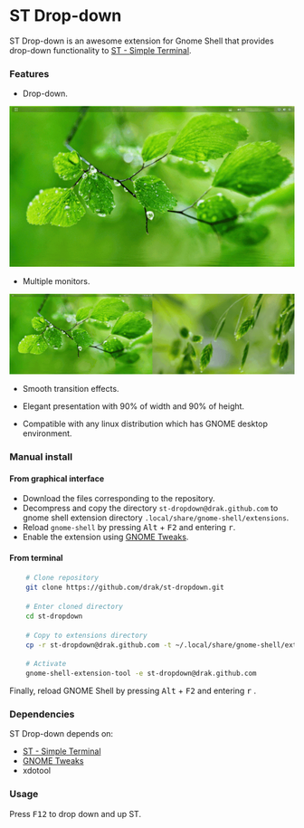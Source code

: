 # ST Drop-down

ST Drop-down is an awesome extension for Gnome Shell
that provides drop-down functionality to [ST - Simple Terminal](https://st.suckless.org/). 

### Features

* Drop-down.

![Feature 1](./resources/feature1.gif "Feature 1")

* Multiple monitors.

![Feature 2](./resources/feature2.gif "Feature 2")

* Smooth transition effects.

* Elegant presentation with 90% of width and 90% of height.

* Compatible with any linux distribution which has GNOME desktop environment.
  
### Manual install

#### From graphical interface

* Download the files corresponding to the repository.
* Decompress and copy the directory `st-dropdown@drak.github.com` to gnome shell extension directory `.local/share/gnome-shell/extensions`.
* Reload `gnome-shell` by pressing <kbd>Alt</kbd> + <kbd>F2</kbd> and entering <kbd>r</kbd>.
* Enable the extension using [GNOME Tweaks](https://wiki.gnome.org/Apps/Tweaks).

#### From terminal
```bash
    # Clone repository
    git clone https://github.com/drak/st-dropdown.git

    # Enter cloned directory
    cd st-dropdown

    # Copy to extensions directory
    cp -r st-dropdown@drak.github.com -t ~/.local/share/gnome-shell/extensions

    # Activate
    gnome-shell-extension-tool -e st-dropdown@drak.github.com
```

Finally, reload GNOME Shell by pressing <kbd>Alt</kbd> + <kbd>F2</kbd> and entering <kbd>r</kbd> .

### Dependencies

ST Drop-down depends on:

* [ST - Simple Terminal](https://st.suckless.org/)
* [GNOME Tweaks](https://wiki.gnome.org/Apps/Tweaks)
* xdotool

### Usage

Press <kbd>F12</kbd> to drop down and up ST. 
